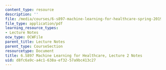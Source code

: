 ```yaml
---
content_type: resource
description: ''
file: /media/courses/6-s897-machine-learning-for-healthcare-spring-2019/d8fc6a9ca4c1638aef3257a9bc413c27_MIT6_S897S19_lec2note.pdf
file_type: application/pdf
learning_resource_types:
- Lecture Notes
ocw_type: OCWFile
parent_title: Lecture Notes
parent_type: CourseSection
resourcetype: Document
title: 6.S897 Machine Learning for Healthcare, Lecture 2 Notes
uid: d8fc6a9c-a4c1-638a-ef32-57a9bc413c27
---
```

